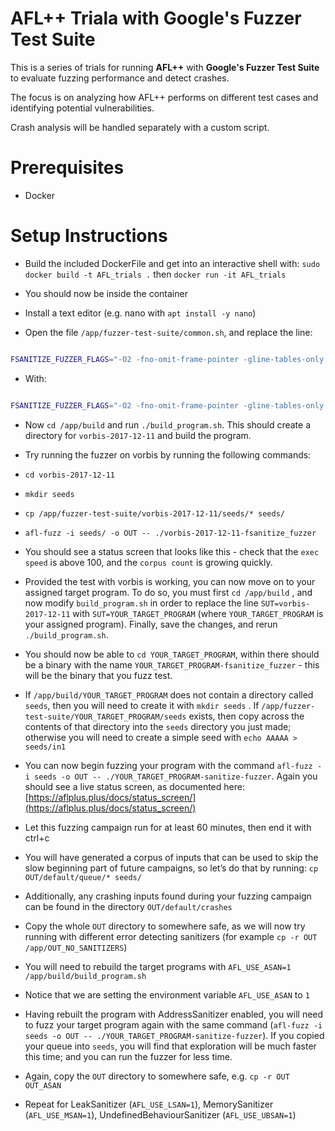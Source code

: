 # AFL++ Triala with Google's Fuzzer Test Suite

This is a series of trials for running **AFL++** with **Google's Fuzzer Test Suite** to evaluate fuzzing performance and detect crashes.  

The focus is on analyzing how AFL++ performs on different test cases and identifying potential vulnerabilities.  

Crash analysis will be handled separately with a custom script.

# Prerequisites
- Docker

# Setup Instructions
- Build the included DockerFile and get into an interactive shell with: `sudo docker build -t AFL_trials .` then `docker run -it AFL_trials`

  

- You should now be inside the container

  

- Install a text editor (e.g. nano with `apt install -y nano`)

  

- Open the file `/app/fuzzer-test-suite/common.sh`, and replace the line:

  

  

```bash

FSANITIZE_FUZZER_FLAGS="-O2 -fno-omit-frame-pointer -gline-tables-only -fsanitize=address,fuzzer-no-link -fsanitize-address-use-after-scope"
```

  

  

- With:

  

  

```bash

FSANITIZE_FUZZER_FLAGS="-O2 -fno-omit-frame-pointer -gline-tables-only -fsanitize=fuzzer"
```

  

  

- Now `cd /app/build` and run `./build_program.sh`. This should create a directory for `vorbis-2017-12-11` and build the program.

  

- Try running the fuzzer on vorbis by running the following commands:

  

-  `cd vorbis-2017-12-11`

  

-  `mkdir seeds`

  

-  `cp /app/fuzzer-test-suite/vorbis-2017-12-11/seeds/* seeds/`

  

-  `afl-fuzz -i seeds/ -o OUT -- ./vorbis-2017-12-11-fsanitize_fuzzer`

  

- You should see a status screen that looks like this - check that the `exec speed` is above 100, and the `corpus count` is growing quickly.
  

- Provided the test with vorbis is working, you can now move on to your assigned target program. To do so, you must first `cd /app/build` , and now modify `build_program.sh` in order to replace the line `SUT=vorbis-2017-12-11` with `SUT=YOUR_TARGET_PROGRAM` (where `YOUR_TARGET_PROGRAM` is your assigned program). Finally, save the changes, and rerun `./build_program.sh`.

  

- You should now be able to `cd YOUR_TARGET_PROGRAM`, within there should be a binary with the name `YOUR_TARGET_PROGRAM-fsanitize_fuzzer` - this will be the binary that you fuzz test.

  

- If `/app/build/YOUR_TARGET_PROGRAM` does not contain a directory called `seeds`, then you will need to create it with `mkdir seeds` . If `/app/fuzzer-test-suite/YOUR_TARGET_PROGRAM/seeds` exists, then copy across the contents of that directory into the `seeds` directory you just made; otherwise you will need to create a simple seed with `echo AAAAA > seeds/in1`

  

- You can now begin fuzzing your program with the command `afl-fuzz -i seeds -o OUT -- ./YOUR_TARGET_PROGRAM-sanitize-fuzzer`. Again you should see a live status screen, as documented here: [https://aflplus.plus/docs/status_screen/](https://aflplus.plus/docs/status_screen/)

  

- Let this fuzzing campaign run for at least 60 minutes, then end it with ctrl+c

  

- You will have generated a corpus of inputs that can be used to skip the slow beginning part of future campaigns, so let’s do that by running: `cp OUT/default/queue/* seeds/`

  

- Additionally, any crashing inputs found during your fuzzing campaign can be found in the directory `OUT/default/crashes`

  

- Copy the whole `OUT` directory to somewhere safe, as we will now try running with different error detecting sanitizers (for example `cp -r OUT /app/OUT_NO_SANITIZERS`)

  




- You will need to rebuild the target programs with `AFL_USE_ASAN=1 /app/build/build_program.sh`

  

- Notice that we are setting the environment variable `AFL_USE_ASAN` to `1`

  

- Having rebuilt the program with AddressSanitizer enabled, you will need to fuzz your target program again with the same command (`afl-fuzz -i seeds -o OUT -- ./YOUR_TARGET_PROGRAM-sanitize-fuzzer`). If you copied your queue into `seeds`, you will find that exploration will be much faster this time; and you can run the fuzzer for less time.

  

- Again, copy the `OUT` directory to somewhere safe, e.g. `cp -r OUT OUT_ASAN`

  

- Repeat for LeakSanitizer (`AFL_USE_LSAN=1`), MemorySanitizer (`AFL_USE_MSAN=1`), UndefinedBehaviourSanitizer (`AFL_USE_UBSAN=1`)
